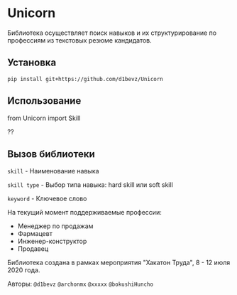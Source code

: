 # Unicorn
Библиотека осуществляет поиск навыков и их структурирование по профессиям из текстовых резюме кандидатов.

## Установка
`pip install git+https://github.com/d1bevz/Unicorn`

## Использование
from Unicorn import Skill

??

## Вызов библиотеки
`skill` - Наименование навыка

`skill type` - Выбор типа навыка: hard skill или soft skill

`keyword` - Ключевое слово


На текущий момент поддерживаемые профессии:
- Менеджер по продажам
- Фармацевт
- Инженер-конструктор
- Продавец


Библиотека создана в рамках мероприятия "Хакатон Труда", 8 - 12 июля 2020 года.

Авторы:
`@d1bevz` 
`@archonmx`
`@xxxxx`
`@bokushiHuncho`

